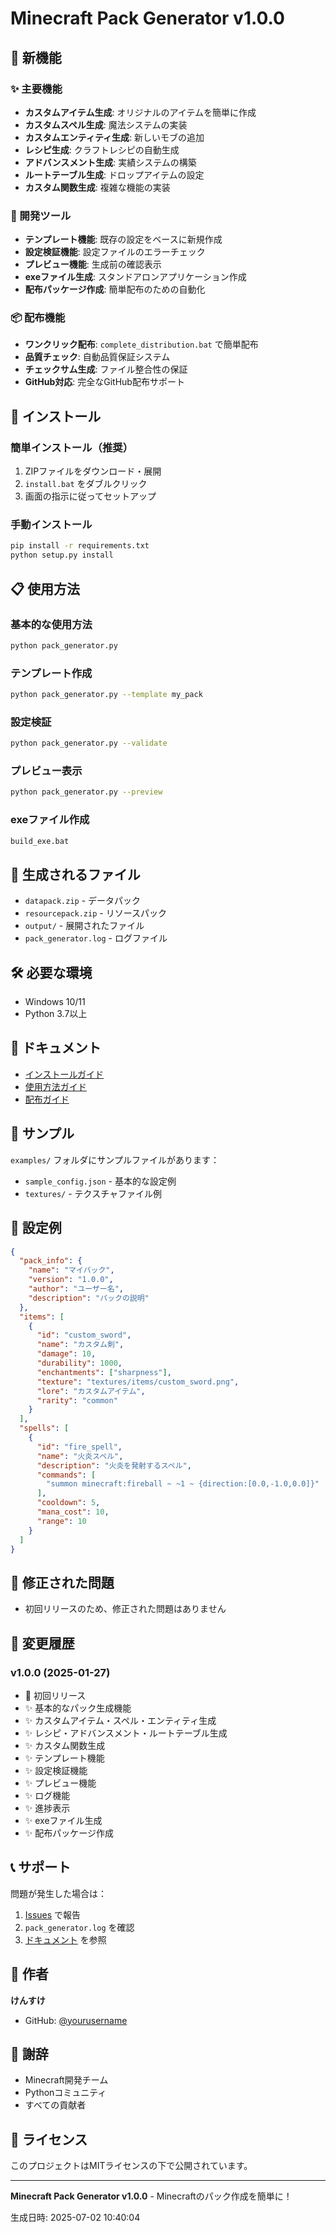# Minecraft Pack Generator v1.0.0

## 🎉 新機能

### ✨ 主要機能
- **カスタムアイテム生成**: オリジナルのアイテムを簡単に作成
- **カスタムスペル生成**: 魔法システムの実装
- **カスタムエンティティ生成**: 新しいモブの追加
- **レシピ生成**: クラフトレシピの自動生成
- **アドバンスメント生成**: 実績システムの構築
- **ルートテーブル生成**: ドロップアイテムの設定
- **カスタム関数生成**: 複雑な機能の実装

### 🔧 開発ツール
- **テンプレート機能**: 既存の設定をベースに新規作成
- **設定検証機能**: 設定ファイルのエラーチェック
- **プレビュー機能**: 生成前の確認表示
- **exeファイル生成**: スタンドアロンアプリケーション作成
- **配布パッケージ作成**: 簡単配布のための自動化

### 📦 配布機能
- **ワンクリック配布**: `complete_distribution.bat` で簡単配布
- **品質チェック**: 自動品質保証システム
- **チェックサム生成**: ファイル整合性の保証
- **GitHub対応**: 完全なGitHub配布サポート

## 🚀 インストール

### 簡単インストール（推奨）
1. ZIPファイルをダウンロード・展開
2. `install.bat` をダブルクリック
3. 画面の指示に従ってセットアップ

### 手動インストール
```bash
pip install -r requirements.txt
python setup.py install
```

## 📋 使用方法

### 基本的な使用方法
```bash
python pack_generator.py
```

### テンプレート作成
```bash
python pack_generator.py --template my_pack
```

### 設定検証
```bash
python pack_generator.py --validate
```

### プレビュー表示
```bash
python pack_generator.py --preview
```

### exeファイル作成
```bash
build_exe.bat
```

## 📁 生成されるファイル

- `datapack.zip` - データパック
- `resourcepack.zip` - リソースパック
- `output/` - 展開されたファイル
- `pack_generator.log` - ログファイル

## 🛠️ 必要な環境

- Windows 10/11
- Python 3.7以上

## 📖 ドキュメント

- [インストールガイド](docs/INSTALL_GUIDE.txt)
- [使用方法ガイド](docs/USAGE_GUIDE.txt)
- [配布ガイド](DISTRIBUTION_GUIDE.txt)

## 🎯 サンプル

`examples/` フォルダにサンプルファイルがあります：

- `sample_config.json` - 基本的な設定例
- `textures/` - テクスチャファイル例

## 🔧 設定例

```json
{
  "pack_info": {
    "name": "マイパック",
    "version": "1.0.0",
    "author": "ユーザー名",
    "description": "パックの説明"
  },
  "items": [
    {
      "id": "custom_sword",
      "name": "カスタム剣",
      "damage": 10,
      "durability": 1000,
      "enchantments": ["sharpness"],
      "texture": "textures/items/custom_sword.png",
      "lore": "カスタムアイテム",
      "rarity": "common"
    }
  ],
  "spells": [
    {
      "id": "fire_spell",
      "name": "火炎スペル",
      "description": "火炎を発射するスペル",
      "commands": [
        "summon minecraft:fireball ~ ~1 ~ {direction:[0.0,-1.0,0.0]}"
      ],
      "cooldown": 5,
      "mana_cost": 10,
      "range": 10
    }
  ]
}
```

## 🐛 修正された問題

- 初回リリースのため、修正された問題はありません

## 🔄 変更履歴

### v1.0.0 (2025-01-27)
- 🎉 初回リリース
- ✨ 基本的なパック生成機能
- ✨ カスタムアイテム・スペル・エンティティ生成
- ✨ レシピ・アドバンスメント・ルートテーブル生成
- ✨ カスタム関数生成
- ✨ テンプレート機能
- ✨ 設定検証機能
- ✨ プレビュー機能
- ✨ ログ機能
- ✨ 進捗表示
- ✨ exeファイル生成
- ✨ 配布パッケージ作成

## 📞 サポート

問題が発生した場合は：

1. [Issues](https://github.com/yourusername/minecraft-pack-generator/issues) で報告
2. `pack_generator.log` を確認
3. [ドキュメント](docs/) を参照

## 👤 作者

**けんすけ**

- GitHub: [@yourusername](https://github.com/yourusername)

## 🙏 謝辞

- Minecraft開発チーム
- Pythonコミュニティ
- すべての貢献者

## 📝 ライセンス

このプロジェクトはMITライセンスの下で公開されています。

---

**Minecraft Pack Generator v1.0.0** - Minecraftのパック作成を簡単に！

生成日時: 2025-07-02 10:40:04
